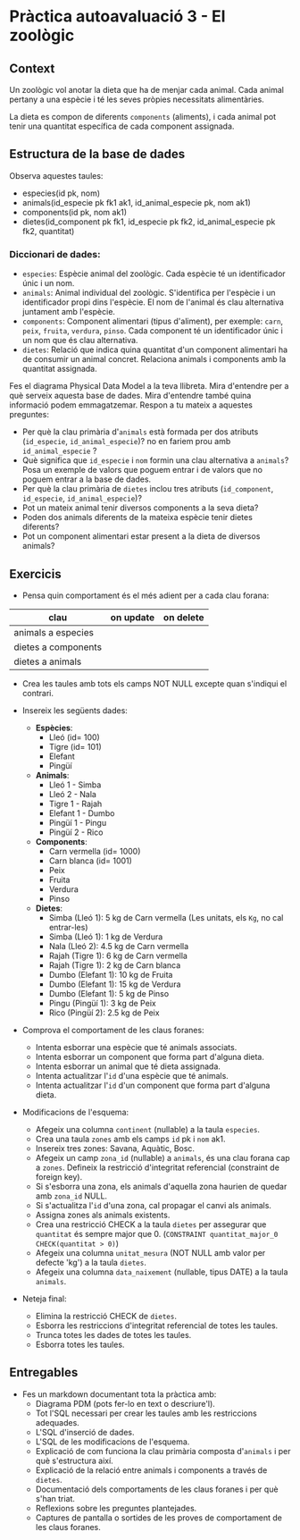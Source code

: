 # Pràctica autoavaluació 3 - El zoològic

## Context

Un zoològic vol anotar la dieta que ha de menjar cada animal. Cada animal pertany a una espècie i té les seves pròpies necessitats alimentàries. 

La dieta es compon de diferents `components` (aliments), i cada animal pot tenir una quantitat específica de cada component assignada.

## Estructura de la base de dades

Observa aquestes taules:

* especies(id pk, nom)
* animals(id_especie pk fk1 ak1, id_animal_especie pk, nom ak1)
* components(id pk, nom ak1)
* dietes(id_component pk fk1, id_especie pk fk2, id_animal_especie pk fk2, quantitat)

### Diccionari de dades:

* `especies`: Espècie animal del zoològic. Cada espècie té un identificador únic i un nom.
* `animals`: Animal individual del zoològic. S'identifica per l'espècie i un identificador propi dins l'espècie. El nom de l'animal és clau alternativa juntament amb l'espècie.
* `components`: Component alimentari (tipus d'aliment), per exemple: `carn`, `peix`, `fruita`, `verdura`, `pinso`. Cada component té un identificador únic i un nom que és clau alternativa.
* `dietes`: Relació que indica quina quantitat d'un component alimentari ha de consumir un animal concret. Relaciona animals i components amb la quantitat assignada.

Fes el diagrama Physical Data Model a la teva llibreta. Mira d'entendre per a què serveix aquesta base de dades. Mira d'entendre també quina informació podem emmagatzemar. Respon a tu mateix a aquestes preguntes:

* Per què la clau primària d'`animals` està formada per dos atributs (`id_especie`, `id_animal_especie`)? no en fariem prou amb `id_animal_especie` ?
* Què significa que `id_especie` i `nom` formin una clau alternativa a `animals`? Posa un exemple de valors que poguem entrar i de valors que no poguem entrar a la base de dades.
* Per què la clau primària de `dietes` inclou tres atributs (`id_component`, `id_especie`, `id_animal_especie`)?
* Pot un mateix animal tenir diversos components a la seva dieta?
* Poden dos animals diferents de la mateixa espècie tenir dietes diferents?
* Pot un component alimentari estar present a la dieta de diversos animals?

## Exercicis

* Pensa quin comportament és el més adient per a cada clau forana:

| clau | on update | on delete |
|--|--|--|
| animals a especies | | |
| dietes a components | | |
| dietes a animals | | |

* Crea les taules amb tots els camps NOT NULL excepte quan s'indiqui el contrari.
* Insereix les següents dades:
   * **Espècies**:
     * Lleó (id= 100)
     * Tigre (id= 101)
     * Elefant
     * Pingüí
   * **Animals**:
     * Lleó 1 - Simba
     * Lleó 2 - Nala
     * Tigre 1 - Rajah
     * Elefant 1 - Dumbo
     * Pingüí 1 - Pingu
     * Pingüí 2 - Rico
   * **Components**:
     * Carn vermella (id= 1000)
     * Carn blanca (id= 1001)
     * Peix
     * Fruita
     * Verdura
     * Pinso
   * **Dietes**:
     * Simba (Lleó 1): 5 kg de Carn vermella (Les unitats, els `Kg`, no cal entrar-les)
     * Simba (Lleó 1): 1 kg de Verdura
     * Nala (Lleó 2): 4.5 kg de Carn vermella
     * Rajah (Tigre 1): 6 kg de Carn vermella
     * Rajah (Tigre 1): 2 kg de Carn blanca
     * Dumbo (Elefant 1): 10 kg de Fruita
     * Dumbo (Elefant 1): 15 kg de Verdura
     * Dumbo (Elefant 1): 5 kg de Pinso
     * Pingu (Pingüí 1): 3 kg de Peix
     * Rico (Pingüí 2): 2.5 kg de Peix

* Comprova el comportament de les claus foranes:
   * Intenta esborrar una espècie que té animals associats.
   * Intenta esborrar un component que forma part d'alguna dieta.
   * Intenta esborrar un animal que té dieta assignada.
   * Intenta actualitzar l'`id` d'una espècie que té animals.
   * Intenta actualitzar l'`id` d'un component que forma part d'alguna dieta.

* Modificacions de l'esquema:
   * Afegeix una columna `continent` (nullable) a la taula `especies`.
   * Crea una taula `zones` amb els camps `id` pk i `nom` ak1.
   * Insereix tres zones: Savana, Aquàtic, Bosc.
   * Afegeix un camp `zona_id` (nullable) a `animals`, és una clau forana cap a `zones`. Defineix la restricció d'integritat referencial (constraint de foreign key).
   * Si s'esborra una zona, els animals d'aquella zona haurien de quedar amb `zona_id` NULL.
   * Si s'actualitza l'`id` d'una zona, cal propagar el canvi als animals.
   * Assigna zones als animals existents.
   * Crea una restricció CHECK a la taula `dietes` per assegurar que `quantitat` és sempre major que 0. (`CONSTRAINT quantitat_major_0 CHECK(quantitat > 0)`)
   * Afegeix una columna `unitat_mesura` (NOT NULL amb valor per defecte 'kg') a la taula `dietes`.
   * Afegeix una columna `data_naixement` (nullable, tipus DATE) a la taula `animals`.

* Neteja final:
   * Elimina la restricció CHECK de `dietes`.
   * Esborra les restriccions d'integritat referencial de totes les taules.
   * Trunca totes les dades de totes les taules.
   * Esborra totes les taules.

## Entregables

* Fes un markdown documentant tota la pràctica amb:
   * Diagrama PDM (pots fer-lo en text o descriure'l).
   * Tot l'SQL necessari per crear les taules amb les restriccions adequades.
   * L'SQL d'inserció de dades.
   * L'SQL de les modificacions de l'esquema.
   * Explicació de com funciona la clau primària composta d'`animals` i per què s'estructura així.
   * Explicació de la relació entre animals i components a través de `dietes`.
   * Documentació dels comportaments de les claus foranes i per què s'han triat.
   * Reflexions sobre les preguntes plantejades.
   * Captures de pantalla o sortides de les proves de comportament de les claus foranes.

